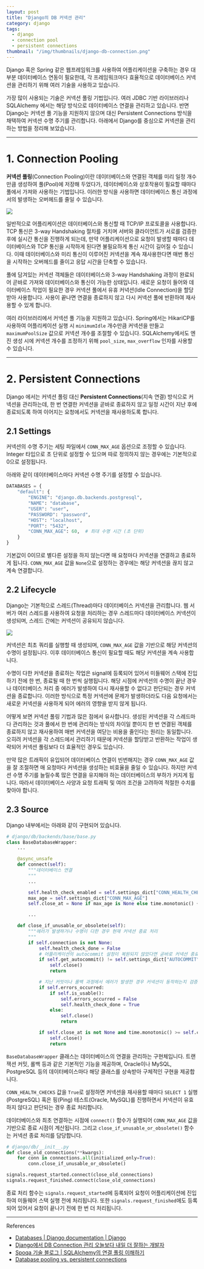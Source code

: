```yaml
---
layout: post
title: "Django의 DB 커넥션 관리"
category: django
tags:
  - django
  - connection pool
  - persistent connections
thumbnail: "/img/thumbnails/django-db-connection.png"
---
```


Django 혹은 Spring 같은 웹프레임워크를 사용하여 어플리케이션을 구축하는 경우 대부분 데이터베이스 연동이 필요한데, 각 프레임워크마다 효율적으로 데이터베이스 커넥션을 관리하기 위해 여러 기술을 사용하고 있습니다.

가장 많이 사용되는 기술은 커넥션 풀링 기법입니다.
여러 JDBC 기반 라이브러리나 SQLAlchemy 에서는 해당 방식으로 데이터베이스 연결을 관리하고 있습니다.
반면 Django는 커넥션 풀 기능을 지원하지 않으며 대신 Persistent Connections 방식을 채택하여 커넥션 수명 주기를 관리합니다.
아래에서 Django를 중심으로 커넥션을 관리하는 방법을 정리해 보았습니다.

---

# 1. Connection Pooling

**커넥션 풀링**(Connection Pooling)이란 데이터베이스와 연결된 객체를 미리 일정 개수만큼 생성하여 풀(Pool)에 저장해 두었다가, 데이터베이스와 상호작용이 필요할 때마다 풀에서 가져와 사용하는 기법입니다.
이러한 방식을 사용하면 데이터베이스 통신 과정에서의 발생하는 오버헤드를 줄일 수 있습니다.

<img src="/img/posts/django-db-connection-3-way-handshake.png" style="max-width:480px"/>

일반적으로 어플리케이션은 데이터베이스와 통신할 때 TCP/IP 프로토콜을 사용합니다.
TCP 통신은 3-way Handshaking 절차를 거치며 서버와 클라이언트가 서로를 검증한 후에 실시간 통신을 진행하게 되는데,
만약 어플리케이션으로 요청이 발생할 때마다 데이터베이스와 TCP 통신을 시작하게 된다면 불필요하게 통신 시간이 길어질 수 있습니다.
이때 데이터베이스와 미리 통신이 이루어진 커넥션을 계속 재사용한다면 매번 통신을 시작하는 오버헤드를 줄이고 응답 시간을 단축할 수 있습니다.

풀에 담겨있는 커넥션 객체들은 데이터베이스와 3-way Handshaking 과정이 완료되어 곧바로 가져와 데이터베이스와 통신이 가능한 상태입니다.
새로운 요청이 들어와 데이터베이스 작업이 필요한 경우 커넥션 풀에서 유휴 커녁션(Idle Connection)을 할당받아 사용합니다.
사용이 끝나면 연결을 종료하지 않고 다시 커넥션 풀에 반환하여 재사용할 수 있게 합니다.

여러 라이브러리에서 커넥션 풀 기능을 지원하고 있습니다.
Spring에서는 HikariCP를 사용하여 어플리케이션 실행 시 `minimumIdle` 개수만큼 커넥션을 만들고 `maximumPoolSize` 값으로 커넥션 개수를 조절할 수 있습니다.
SQLAlchemy에서도 엔진 생성 시에 커넥션 개수를 조정하기 위해 `pool_size`, `max_overflow` 인자를 사용할 수 있습니다.

---

# 2. Persistent Connections

Django 에서는 커넥션 풀링 대신 **Persistent Connections**(지속 연결) 방식으로 커넥션을 관리하는데, 한 번 연결한 커넥션을 곧바로 종료하지 않고 일정 시간이 지난 후에 종료되도록 하여 이어지는 요청에서도 커넥션을 재사용하도록 합니다.

## 2.1 Settings

커넥션의 수명 주기는 세팅 파일에서 `CONN_MAX_AGE` 옵션으로 조정할 수 있습니다.
Integer 타입으로 초 단위로 설정할 수 있으며 따로 정의하지 않는 경우에는 기본적으로 0으로 설정됩니다.

아래와 같이 데이터베이스마다 커넥션 수명 주기를 설정할 수 있습니다.

```python
DATABASES = {
    "default": {
        "ENGINE": "django.db.backends.postgresql",
        "NAME": "database",
        "USER": "user",
        "PASSWORD": "password",
        "HOST": "localhost",
        "PORT": "5432",
        "CONN_MAX_AGE": 60,  # 최대 수명 시간 (초 단위)
    }
}
```

기본값이 0이므로 별다른 설정을 하지 않는다면 매 요청마다 커넥션을 연결하고 종료하게 됩니다.
`CONN_MAX_AGE` 값을 `None`으로 설정하는 경우에는 해당 커넥션을 끊지 않고 계속 연결합니다.


## 2.2 Lifecycle

Django는 기본적으로 스레드(Thread)마다 데이터베이스 커넥션을 관리합니다.
웹 서버가 여러 스레드를 사용하여 요청을 처리하는 경우 스레드마다 데이터베이스 커넥션이 생성되며, 스레드 간에는 커넥션이 공유되지 않습니다.

<img src="/img/posts/django-db-connection-lifecycle.png" style="max-width:480px"/>

커넥션은 최초 쿼리를 실행할 때 생성되며, `CONN_MAX_AGE` 값을 기반으로 해당 커넥션의 수명이 설정됩니다.
이후 데이터베이스 통신이 필요할 때도 해당 커넥션을 계속 사용합니다.

수명이 다한 커넥션을 종료하는 작업은 signal에 등록되어 있어서 미들웨어 스택에 진입하기 전에 한 번, 종료될 때 한 번씩 실행됩니다.
해당 시점에 커넥션의 수명이 끝난 경우나 데이터베이스 처리 중 에러가 발생하여 다시 재사용할 수 없다고 판단되는 경우 커넥션을 종료합니다.
이러한 방식으로 특정 커넥션에 문제가 발생하더라도 다음 요청에서는 새로운 커넥션을 사용하게 되어 에러의 영향을 받지 않게 됩니다.

어떻게 보면 커넥션 풀링 기법과 많은 점에서 유사합니다.
생성된 커넥션을 각 스레드마다 관리하는 것과 풀에서 한 번에 관리하는 방식의 차이일 뿐이지 한 번 연결된 객체를 종료하지 않고 재사용하여 매번 커넥션을 여닫는 비용을 줄인다는 원리는 동일합니다.
오히려 커넥션을 각 스레드에서 관리하기 때문에 커넥션을 할당받고 반환하는 작업이 생략되어 커넥션 풀링보다 더 효율적인 경우도 있습니다.

만약 많은 트래픽이 유입되어 데이터베이스 연결이 빈번해지는 경우 `CONN_MAX_AGE` 값을 잘 조절하면 매 요청마다 커넥션을 생성하는 비효율을 줄일 수 있습니다.
하지만 커넥션 수명 주기를 늘릴수록 많은 연결을 유지해야 하는 데이터베이스의 부하가 커지게 됩니다.
따라서 데이터베이스 사양과 요청 트래픽 및 여러 조건을 고려하여 적절한 수치를 찾아야 합니다.

## 2.3 Source

Django 내부에서는 아래와 같이 구현되어 있습니다.

```python
# django/db/backends/base/base.py
class BaseDatabaseWrapper:
    ...

    @async_unsafe
    def connect(self):
        """데이터베이스 연결
        """
        ...

        self.health_check_enabled = self.settings_dict["CONN_HEALTH_CHECKS"]
        max_age = self.settings_dict["CONN_MAX_AGE"]
        self.close_at = None if max_age is None else time.monotonic() + max_age

        ...

    def close_if_unusable_or_obsolete(self):
        """에러가 발생하거나 수명이 다한 경우 현재 커넥션 종료 처리
        """
        if self.connection is not None:
            self.health_check_done = False
            # 어플리케이션의 autocommit 설정이 복원되지 않았다면 곧바로 커넥션 종료
            if self.get_autocommit() != self.settings_dict["AUTOCOMMIT"]:
                self.close()
                return

            # 지난 커밋이나 롤백 과정에서 에러가 발생한 경우 커넥션이 동작하는지 검증
            if self.errors_occurred:
                if self.is_usable():
                    self.errors_occurred = False
                    self.health_check_done = True
                else:
                    self.close()
                    return

            if self.close_at is not None and time.monotonic() >= self.close_at:
                self.close()
                return
```

`BaseDatabaseWrapper` 클래스는 데이터베이스의 연결을 관리하는 구현체입니다.
트랜잭션 커밋, 롤백 등과 같은 기본적인 기능을 제공하며, Oracle이나 MySQL, PostgreSQL 등의 데이터베이스마다 해당 클래스를 상속받아 구체적인 구현을 제공합니다.

`CONN_HEALTH_CHECKS` 값을 `True`로 설정하면 커넥션을 재사용할 때마다 `SELECT 1` 실행(PostgreSQL) 혹은 핑(Ping) 테스트(Oracle, MySQL)를 진행하면서 커넥션이 유효하지 않다고 판단되는 경우 종료 처리합니다.

데이터베이스와 최초 연결하는 시점에 `connect()` 함수가 실행되어 `CONN_MAX_AGE` 값을 기반으로 종료 시점이 계산됩니다.
그리고 `close_if_unusable_or_obsolete()` 함수는 커넥션 종료 처리를 담당합니다.

```python
# django/db/__init__.py
def close_old_connections(**kwargs):
    for conn in connections.all(initialized_only=True):
        conn.close_if_unusable_or_obsolete()

signals.request_started.connect(close_old_connections)
signals.request_finished.connect(close_old_connections)
```

종료 처리 함수는 `signals.request_started`에 등록되어 요청이 어플리케이션에 진입하여 미들웨어 스택 실행 전에 처리됩니다.
또한 `signals.request_finished`에도 등록되어 있어서 요청이 끝나기 전에 한 번 더 처리됩니다.

---

References

- [Databases \| Django documentation \| Django](https://docs.djangoproject.com/en/5.0/ref/databases/#persistent-connections)
- [Django에서 DB Connection 관리   오늘보다 내일 더 잘하는 개발자](https://seungho-jeong.github.io/technology/computer-science/django-db-connections/)
- [Spoqa 기술 블로그 \| SQLAlchemy의 연결 풀링 이해하기](https://spoqa.github.io/2018/01/17/connection-pool-of-sqlalchemy.html)
- [Database pooling vs. persistent connections](https://groups.google.com/g/django-developers/c/NwY9CHM4xpU)
